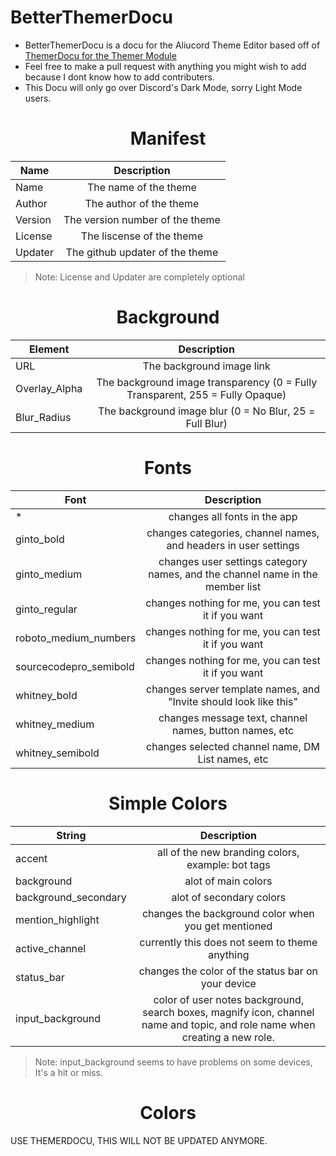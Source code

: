 # BetterThemerDocu
* BetterThemerDocu is a docu for the Aliucord Theme Editor based off of [ThemerDocu for the Themer Module](https://github.com/GangsterFox/AliuFox-themes/blob/main/ThemerDocu.md)
* Feel free to make a pull request with anything you might wish to add because I dont know how to add contributers.
* This Docu will only go over Discord's Dark Mode, sorry Light Mode users.

<h1 align="center">Manifest</h1>

|Name|Description|
| ---------------- |:-----------------------:|
| Name | The name of the theme |
| Author | The author of the theme |
| Version | The version number of the theme |
| License | The liscense of the theme |
| Updater | The github updater of the theme |
> Note: License and Updater are completely optional

<h1 align="center">Background</h1>

|Element|Description|
| ---------------- |:-----------------------:|
| URL | The background image link |
| Overlay_Alpha | The background image transparency (0 = Fully Transparent, 255 = Fully Opaque)
| Blur_Radius | The background image blur (0 = No Blur, 25 = Full Blur) 

<h1 align="center">Fonts</h1>

|Font|Description|
| ---------------- |:-----------------------:|
| * | changes all fonts in the app |
| ginto_bold | changes categories, channel names, and headers in user settings |
| ginto_medium | changes user settings category names, and the channel name in the member list |
| ginto_regular | changes nothing for me, you can test it if you want |
| roboto_medium_numbers | changes nothing for me, you can test it if you want |
| sourcecodepro_semibold | changes nothing for me, you can test it if you want |
| whitney_bold | changes server template names, and "Invite should look like this" |
| whitney_medium | changes message text, channel names, button names, etc |
| whitney_semibold | changes selected channel name, DM List names, etc |

<h1 align="center">Simple Colors</h1>

|String|Description|
| ---------------- |:-----------------------:|
| accent | all of the new branding colors, example: bot tags |
| background | alot of main colors |
| background_secondary | alot of secondary colors |
| mention_highlight | changes the background color when you get mentioned |
| active_channel | currently this does not seem to theme anything |
| status_bar | changes the color of the status bar on your device |
| input_background | color of user notes background, search boxes, magnify icon, channel name and topic, and role name when creating a new role. | 
> Note: input_background seems to have problems on some devices, It's a hit or miss.

<h1 align="center">Colors</h1>
USE THEMERDOCU, THIS WILL NOT BE UPDATED ANYMORE.
